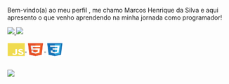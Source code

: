 Bem-vindo(a) ao meu perfil , me chamo Marcos Henrique da Silva e aqui apresento o que venho aprendendo na minha jornada como programador!

<div>
   <a href="https://github.com/MarcosHenriquedaSilva">
   <img height="180em" src="https://github-readme-stats.vercel.app/api?username=MarcosHenriquedaSilva&show_icons=true&theme=tokyonight&include_all_commits=true&count_private=true"/>
   <img height="180em" src="https://github-readme-stats.vercel.app/api/top-langs/?username=MarcosHenriquedaSilva&layout=compact&langs_count=6&theme=tokyonight"/>
</div>

    
<div style="display: inline_block"><br>
  <img align="center" alt="Js" height="30" width="40" src="https://raw.githubusercontent.com/devicons/devicon/master/icons/javascript/javascript-plain.svg">
  <img align="center" alt="HTML" height="30" width="40" src="https://raw.githubusercontent.com/devicons/devicon/master/icons/html5/html5-original.svg">
  <img align="center" alt="CSS" height="30" width="40" src="https://raw.githubusercontent.com/devicons/devicon/master/icons/css3/css3-original.svg">
  
</div>
 
<br>
 

<div> 
 
 <a href="https://www.linkedin.com/in/marcos-henrique-da-silva-a69037260/" target="_blank"><img src="https://img.shields.io/badge/-LinkedIn-%230077B5?style=for-the-badge&logo=linkedin&logoColor=white" target="_blank"></a>
</div>
